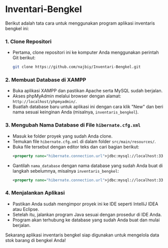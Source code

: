 # Inventari-Bengkel
Berikut adalah tata cara untuk menggunakan program aplikasi inventaris bengkel ini:

### 1. **Clone Repositori**
   - Pertama, clone repositori ini ke komputer Anda menggunakan perintah Git berikut:
     ```bash
     git clone https://github.com/najbiy/Inventari-Bengkel.git
     ```
### 2. **Membuat Database di XAMPP**
   - Buka aplikasi XAMPP dan pastikan Apache serta MySQL sudah berjalan.
   - Akses phpMyAdmin melalui browser dengan alamat: `http://localhost/phpmyadmin/`.
   - Buatlah database baru untuk aplikasi ini dengan cara klik "New" dan beri nama sesuai keinginan Anda (misalnya, `inventaris_bengkel`).

### 3. **Mengubah Nama Database di File `hibernate.cfg.xml`**
   - Masuk ke folder proyek yang sudah Anda clone.
   - Temukan file `hibernate.cfg.xml` di dalam folder `src/main/resources/`.
   - Buka file tersebut dengan editor teks dan cari bagian berikut:
     ```xml
     <property name="hibernate.connection.url">jdbc:mysql://localhost:3306/nama_database</property>
     ```
   - Gantilah `nama_database` dengan nama database yang sudah Anda buat di langkah sebelumnya, misalnya `inventaris_bengkel`:
     ```xml
     <property name="hibernate.connection.url">jdbc:mysql://localhost:3306/inventaris_bengkel</property>
     ```

### 4. **Menjalankan Aplikasi**
   - Pastikan Anda sudah mengimpor proyek ini ke IDE seperti IntelliJ IDEA atau Eclipse.
   - Setelah itu, jalankan program Java sesuai dengan prosedur di IDE Anda.
   - Program akan terhubung ke database yang sudah Anda buat dan mulai berjalan.

Sekarang aplikasi inventaris bengkel siap digunakan untuk mengelola data stok barang di bengkel Anda!

